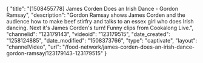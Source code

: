{
    "title": "[1508455778] James Corden Does an Irish Dance - Gordon Ramsay",
    "description": "Gordon Ramsay shows James Corden and the audience how to make beef stirfry and talks to an essex girl who does Irish dancing. Next it's James Corden's turn! Funny clips from Cookalong Live.",
    "channelid": "123179143",
    "videoid": "123179515",
    "date_created": "1258124885",
    "date_modified": "1508373766",
    "type": "captivate",
    "layout": "channelVideo",
    "url": "\/food-network\/james-corden-does-an-irish-dance-gordon-ramsay\/123179143-123179515"
}